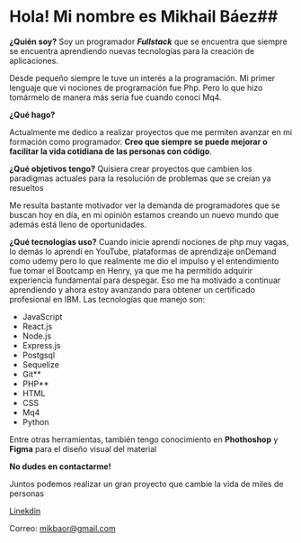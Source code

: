 # Hola! Mi nombre es Mikhail Báez##

**¿Quién soy?**
Soy un programador ***Fullstack*** que se encuentra que siempre se encuentra aprendiendo nuevas tecnologías para la creación de aplicaciones.

Desde pequeño siempre le tuve un interés a la programación. Mi primer lenguaje que vi nociones de programación fue Php. Pero lo que hizo tomármelo de manera más seria fue cuando conocí Mq4.

**¿Qué hago?**

Actualmente me dedico a realizar proyectos que me permiten avanzar en mi formación como programador. **Creo que siempre se puede mejorar o facilitar la vida cotidiana de las personas con código**.

**¿Qué objetivos tengo?**
Quisiera crear proyectos que cambien los paradigmas actuales para la resolución de problemas que se creían ya resueltos

Me resulta bastante motivador ver la demanda de programadores que se buscan hoy en día, en mi opinión estamos creando un nuevo mundo que además está lleno de oportunidades.

**¿Qué tecnologías uso?**
Cuando inicie aprendí nociones de php muy vagas, lo demás lo aprendí en YouTube, plataformas de aprendizaje onDemand como udemy pero lo que realmente me dio el impulso y el entendimiento fue tomar el Bootcamp en Henry, ya que me ha permitido adquirir experiencia fundamental para despegar. Eso me ha motivado a continuar aprendiendo y ahora estoy avanzando para obtener un certificado profesional en IBM. Las tecnologías que manejo son:

- JavaScript
- React.js
- Node.js
- Express.js
- Postgsql
- Sequelize
- Git**
- PHP**
- HTML
- CSS
- Mq4
- Python

Entre otras herramientas, también tengo conocimiento en **Phothoshop** y **Figma** para el diseño visual del material

**No dudes en contactarme!**

Juntos podemos realizar un gran proyecto que cambie la vida de miles de personas

[Linekdin](https://www.linkedin.com/in/sergio-mikhail-baez-ortega-613253237/)

Correo: mikbaor@gmail.com
